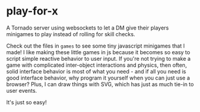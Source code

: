 play-for-x
==========

A Tornado server using websockets to let a DM give their players minigames to play instead of rolling for skill checks.

Check out the files in `games` to see some tiny javascript minigames that I made! I like making these little games in js because it becomes so easy to script simple reactive behavior to user input. If you're not trying to make a game with complicated inter-object interactions and physics, then often, solid interface behavior is most of what you need - and if all you need is good interface behavior, why program it yourself when you can just use a browser? Plus, I can draw things with SVG, which has just as much tie-in to user events.

It's just so easy!
